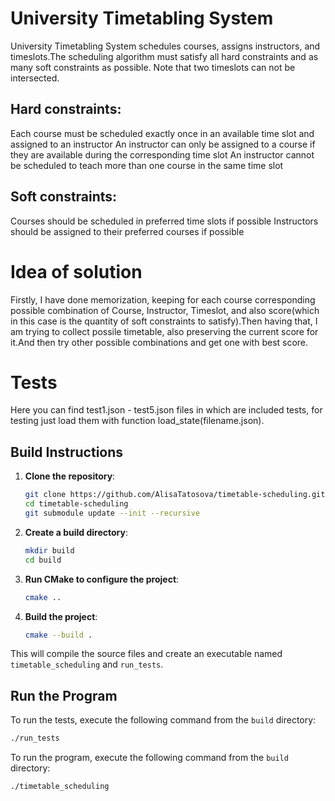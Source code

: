 # University Timetabling System

University Timetabling System schedules courses, assigns instructors, and timeslots.The scheduling algorithm must satisfy all hard constraints and as many soft constraints as possible. Note that two timeslots can not be intersected.

## Hard constraints:
Each course must be scheduled exactly once in an available time slot and assigned to an instructor
An instructor can only be assigned to a course if they are available during the corresponding time slot
An instructor cannot be scheduled to teach more than one course in the same time slot

## Soft constraints:
Courses should be scheduled in preferred time slots if possible
Instructors should be assigned to their preferred courses if possible 

# Idea of solution

Firstly, I have done memorization, keeping for each course corresponding possible combination of Course, Instructor, Timeslot, and also score(which in this case is the quantity of soft constraints to satisfy).Then having that, I am trying to collect possile timetable, also preserving the current score for it.And then try other possible combinations and get one with best score.

# Tests

Here you can find test1.json - test5.json files in which are included tests, for testing just load them with function load_state(filename.json).

## Build Instructions

1. **Clone the repository**:
    ```sh
    git clone https://github.com/AlisaTatosova/timetable-scheduling.git
    cd timetable-scheduling
    git submodule update --init --recursive
    ```

2. **Create a build directory**:
    ```sh
    mkdir build
    cd build
    ```

3. **Run CMake to configure the project**:
    ```sh
    cmake ..
    ```

4. **Build the project**:
    ```sh
    cmake --build .
    ```

This will compile the source files and create an executable named `timetable_scheduling` and `run_tests`.

## Run the Program

To run the tests, execute the following command from the `build` directory:

```sh
./run_tests
```

To run the program, execute the following command from the `build` directory:

```sh
./timetable_scheduling
```


